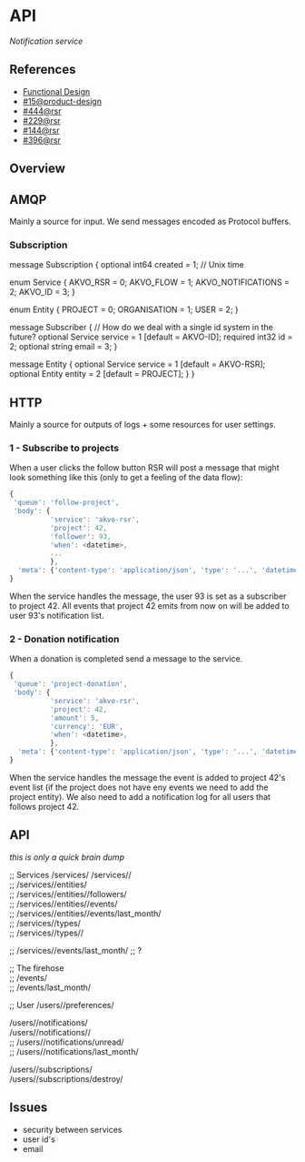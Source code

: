 # API
*Notification service*

## References
- [Functional Design](https://github.com/akvo/akvo-product-design/blob/master/services/NotificationService/15-NotificationService/FunctionalDesign/NotificationService.md)
- [#15@product-design](https://github.com/akvo/akvo-product-design/issues/15)
- [#444@rsr](https://github.com/akvo/akvo-rsr/issues/444)
- [#229@rsr](https://github.com/akvo/akvo-rsr/issues/229)
- [#144@rsr](https://github.com/akvo/akvo-rsr/issues/144)
- [#396@rsr](https://github.com/akvo/akvo-rsr/issues/396)


## Overview


## AMQP
Mainly a source for input. We send messages encoded as Protocol buffers.


### Subscription



message Subscription {
  optional int64 created = 1; // Unix time
  
  enum Service {
    AKVO_RSR = 0;
    AKVO_FLOW = 1;
    AKVO_NOTIFICATIONS = 2;
    AKVO_ID = 3;
  }
  
  enum Entity {
    PROJECT = 0;
    ORGANISATION = 1;
    USER = 2;
  }
  
  message Subscriber {
  	// How do we deal with a single id system in the future?
    optional Service service = 1 [default = AKVO-ID];
    required int32 id = 2;
    optional string email = 3;
  }
  
  message Entity {
	optional Service service = 1 [default = AKVO-RSR];
	optional Entity entity = 2 [default = PROJECT];
  }
}


## HTTP
Mainly a source for outputs of logs + some resources for user settings.








### 1 - Subscribe to projects
When a user clicks the follow button RSR will post a message that might look something like this (only to get a feeling of the data flow):

```javascript
{
 'queue': 'follow-project',
 'body': {
 		  'service': 'akvo-rsr',
 		  'project': 42,
          'follower': 93,
          'when': <datetime>,
          ...
          },
  'meta': {'content-type': 'application/json', 'type': '...', 'datetime': '?'}
}
```

When the service handles the message, the user 93 is set as a subscriber to project 42. All events that project 42 emits from now on will be added to user 93's notification list.


### 2 - Donation notification
When a donation is completed send a message to the service.

```javascript
{
 'queue': 'project-donation',
 'body': {
 		  'service': 'akvo-rsr',
 		  'project': 42,
 		  'amount': 5,
 		  'currency': 'EUR',
 		  'when': <datetime>,
          },
  'meta': {'content-type': 'application/json', 'type': '...', 'datetime': '?'}
}
```

When the service handles the message the event is added to project 42's event list (if the project does not have eny events we need to add the project entity). We also need to add a notification log for all users that follows project 42.




## API
*this is only a quick brain dump*

;; Services
/services/
/services/<id>/  
;; /services/<id>/entities/  
;; /services/<id>/entities/<id>/followers/  
;; /services/<id>/entities/<id>/events/   
;; /services/<id>/entities/<id>/events/last_month/  
;; /services/<id>/types/  
;; /services/<id>/types/<id>/  

;; /services/<id>/events/last_month/ ;; ?  

;; The firehose  
;; /events/  
;; /events/last_month/  

;; User
/users/<id>/preferences/  

/users/<id>/notifications/  
/users/<id>/notifications/<id>/  
;; /users/<id>/notifications/unread/  
;; /users/<id>/notifications/last_month/  

/users/<id>/subscriptions/  
/users/<id>/subscriptions/destroy/  

## Issues
- security between services
- user id's
- email






